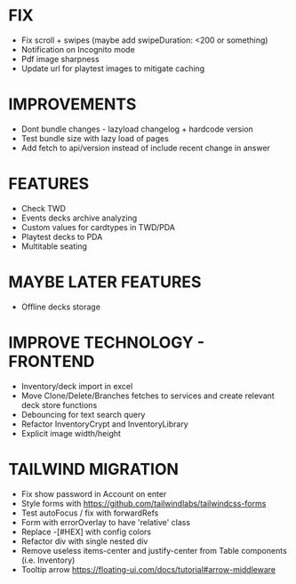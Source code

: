 # FIX
- Fix scroll + swipes (maybe add swipeDuration: <200 or something)
- Notification on Incognito mode
- Pdf image sharpness
- Update url for playtest images to mitigate caching

# IMPROVEMENTS
- Dont bundle changes - lazyload changelog + hardcode version
- Test bundle size with lazy load of pages
- Add fetch to api/version instead of include recent change in answer

# FEATURES
- Check TWD
- Events decks archive analyzing
- Custom values for cardtypes in TWD/PDA
- Playtest decks to PDA
- Multitable seating

# MAYBE LATER FEATURES
- Offline decks storage

# IMPROVE TECHNOLOGY - FRONTEND
- Inventory/deck import in excel
- Move Clone/Delete/Branches fetches to services and create relevant deck store functions
- Debouncing for text search query
- Refactor InventoryCrypt and InventoryLibrary
- Explicit image width/height

# TAILWIND MIGRATION
- Fix show password in Account on enter
- Style forms with https://github.com/tailwindlabs/tailwindcss-forms
- Test autoFocus / fix with forwardRefs
- Form with errorOverlay to have 'relative' class
- Replace -[#HEX] with config colors
- Refactor div with single nested div
- Remove useless items-center and justify-center from Table components (i.e. Inventory)
- Tooltip arrow https://floating-ui.com/docs/tutorial#arrow-middleware
